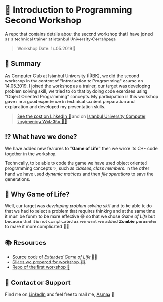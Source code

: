 
# 🙌 Introduction to Programming Second Workshop
A repo that contains details about the second workshop that I have joined as a technical trainer at Istanbul University-Cerrahpaşa

> Workshop Date: 14.05.2019 📅

## 📃 Summary
As Computer Club at Istanbul University (İÜBK), we did the second workshop in the context of "Introduction to Programming" course on 14.05.2019. I joined the workshop as a trainer, our target was developing problem solving skill, we tried to do that by doing code exercises using "Object Oriented Programming" concepts.
My participation in this workshop gave me a good experience in technical content preparation and explanation and developed my presentation skills.

> [See the post on LinkedIn 🤗](https://www.linkedin.com/posts/asmaamirkhan_workshop-programming-university-activity-6535200059196346368-vRNb) and on [Istanbul University Computer Engineering Web Site 👩‍🎓](https://bilgisayarmuhendislik.istanbulc.edu.tr/tr/haber/bilgisayar-kulubu-introduction-to-programming-dersi-icin-2-workshopunu-gercekles-6A00410068005F0062005500770072006700560059003100)

## ⁉ What have we done?
We have added new features to **"Game of Life"** then we wrote its C++ code together in the workshop. 

Technically, to be able to code the game we have used object oriented programming concepts :sparkles:, such as _classes_, _class members_. In the other hand we have used _dynamic matrices_ and then _file operations_ to save the generations. 

## 🔎 Why Game of Life?
Well, our target was _developing problem solving skill_ and to be able to do that we had to select a problem that requires thinking and at the same time it must be funny to be more effective 😅 so that we chose _Game of Life_ but because that it is not complicated as we want we added **Zombie** parameter to make it more complicated 🤪😵  

## 📚 Resources
* [Source code of _Extended Game of Life_ 👩‍💻](https://github.com/asmaamirkhan/Intro2ProgrammingSecondWorkshop/blob/master/main.cpp)
* [Slides we prepared for workshop 👩‍🏫](https://github.com/asmaamirkhan/Intro2ProgrammingSecondWorkshop/blob/master/Slides.pdf)
* [Repo of the first workshop 🚩](https://github.com/asmaamirkhan/ObjectOrientedProgrammingWorkshop)

## 🤝 Contact or Support
Find me on [LinkedIn](https://www.linkedin.com/in/asmaamirkhan/) and feel free to mail me, [Asmaa](mailto:asmaamirkhan.am@gmail.com) 🦋
